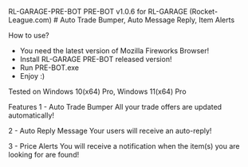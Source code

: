 RL-GARAGE-PRE-BOT
PRE-BOT v1.0.6 for RL-GARAGE (Rocket-League.com) # Auto Trade Bumper, Auto Message Reply, Item Alerts

How to use?
- You need the latest version of Mozilla Fireworks Browser!
- Install RL-GARAGE PRE-BOT released version!
- Run PRE-BOT.exe
- Enjoy :)

Tested on Windows 10(x64) Pro, Windows 11(x64) Pro

Features
1 - Auto Trade Bumper
All your trade offers are updated automatically!

2 - Auto Reply Message
Your users will receive an auto-reply!

3 - Price Alerts
You will receive a notification when the item(s) you are looking for are found!
